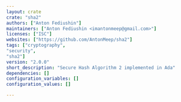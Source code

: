 ```yaml
---
layout: crate
crate: "sha2"
authors: ["Anton Fediushin"]
maintainers: ["Anton Fediushin <imantonmeep@gmail.com>"]
licenses: ["ISC"]
websites: ["https://github.com/AntonMeep/sha2"]
tags: ["cryptography",
"security",
"sha2"]
version: "2.0.0"
short_description: "Secure Hash Algorithm 2 implemented in Ada"
dependencies: []
configuration_variables: []
configuration_values: []

---
```



